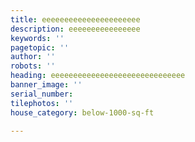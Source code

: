 ```yaml
---
title: eeeeeeeeeeeeeeeeeeeeee
description: eeeeeeeeeeeeeeee
keywords: ''
pagetopic: ''
author: ''
robots: ''
heading: eeeeeeeeeeeeeeeeeeeeeeeeeeeeee
banner_image: ''
serial_number: 
tilephotos: ''
house_category: below-1000-sq-ft

---
```

